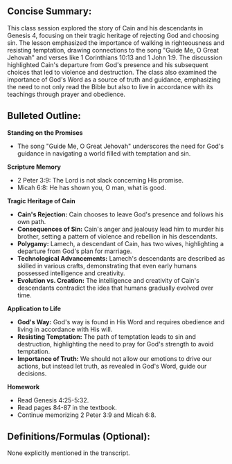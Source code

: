 ## Concise Summary:

This class session explored the story of Cain and his descendants in Genesis 4, focusing on their tragic heritage of rejecting God and choosing sin. The lesson emphasized the importance of walking in righteousness and resisting temptation, drawing connections to the song "Guide Me, O Great Jehovah" and verses like 1 Corinthians 10:13 and 1 John 1:9. The discussion highlighted Cain's departure from God's presence and his subsequent choices that led to violence and destruction. The class also examined the importance of God's Word as a source of truth and guidance, emphasizing the need to not only read the Bible but also to live in accordance with its teachings through prayer and obedience.

## Bulleted Outline:

**Standing on the Promises**

* The song "Guide Me, O Great Jehovah" underscores the need for God's guidance in navigating a world filled with temptation and sin. 

**Scripture Memory**

* 2 Peter 3:9: The Lord is not slack concerning His promise.
* Micah 6:8: He has shown you, O man, what is good.

**Tragic Heritage of Cain**

* **Cain's Rejection:**  Cain chooses to leave God's presence and follows his own path.
* **Consequences of Sin:** Cain's anger and jealousy lead him to murder his brother, setting a pattern of violence and rebellion in his descendants. 
* **Polygamy:** Lamech, a descendant of Cain, has two wives, highlighting a departure from God's plan for marriage.
* **Technological Advancements:**  Lamech's descendants are described as skilled in various crafts, demonstrating that even early humans possessed intelligence and creativity. 
* **Evolution vs. Creation:**  The intelligence and creativity of Cain's descendants contradict the idea that humans gradually evolved over time. 

**Application to Life**

* **God's Way:**  God's way is found in His Word and requires obedience and living in accordance with His will. 
* **Resisting Temptation:**  The path of temptation leads to sin and destruction, highlighting the need to pray for God's strength to avoid temptation. 
* **Importance of Truth:**  We should not allow our emotions to drive our actions, but instead let truth, as revealed in God's Word, guide our decisions.

**Homework**

* Read Genesis 4:25-5:32.
* Read pages 84-87 in the textbook. 
* Continue memorizing 2 Peter 3:9 and Micah 6:8.

## Definitions/Formulas (Optional):

None explicitly mentioned in the transcript.


